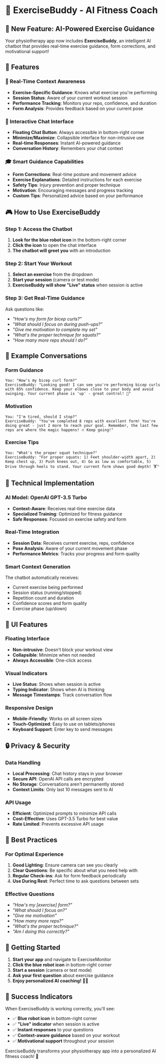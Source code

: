 # 🤖 ExerciseBuddy - AI Fitness Coach

## 🎉 **New Feature: AI-Powered Exercise Guidance**

Your physiotherapy app now includes **ExerciseBuddy**, an intelligent AI chatbot that provides real-time exercise guidance, form corrections, and motivational support!

## 🚀 **Features**

### **🎯 Real-Time Context Awareness**
- **Exercise-Specific Guidance**: Knows what exercise you're performing
- **Session Status**: Aware of your current workout session
- **Performance Tracking**: Monitors your reps, confidence, and duration
- **Form Analysis**: Provides feedback based on your current pose

### **💬 Interactive Chat Interface**
- **Floating Chat Button**: Always accessible in bottom-right corner
- **Minimize/Maximize**: Collapsible interface for non-intrusive use
- **Real-time Responses**: Instant AI-powered guidance
- **Conversation History**: Remembers your chat context

### **🎓 Smart Guidance Capabilities**
- **Form Corrections**: Real-time posture and movement advice
- **Exercise Explanations**: Detailed instructions for each exercise
- **Safety Tips**: Injury prevention and proper technique
- **Motivation**: Encouraging messages and progress tracking
- **Custom Tips**: Personalized advice based on your performance

## 🎮 **How to Use ExerciseBuddy**

### **Step 1: Access the Chatbot**
1. **Look for the blue robot icon** in the bottom-right corner
2. **Click the icon** to open the chat interface
3. **The chatbot will greet you** with an introduction

### **Step 2: Start Your Workout**
1. **Select an exercise** from the dropdown
2. **Start your session** (camera or test mode)
3. **ExerciseBuddy will show "Live" status** when session is active

### **Step 3: Get Real-Time Guidance**
Ask questions like:
- *"How's my form for bicep curls?"*
- *"What should I focus on during push-ups?"*
- *"Give me motivation to complete my set"*
- *"What's the proper technique for squats?"*
- *"How many more reps should I do?"*

## 🎯 **Example Conversations**

### **Form Guidance**
```
You: "How's my bicep curl form?"
ExerciseBuddy: "Looking good! I can see you're performing bicep curls with 85% confidence. Keep your elbows close to your body and avoid swinging. Your current phase is 'up' - great control! 💪"
```

### **Motivation**
```
You: "I'm tired, should I stop?"
ExerciseBuddy: "You've completed 8 reps with excellent form! You're doing great - just 2 more to reach your goal. Remember, the last few reps are where the magic happens! 🔥 Keep going!"
```

### **Exercise Tips**
```
You: "What's the proper squat technique?"
ExerciseBuddy: "For proper squats: 1) Feet shoulder-width apart, 2) Keep chest up, 3) Push knees out, 4) Go as low as comfortable, 5) Drive through heels to stand. Your current form shows good depth! 🏋️"
```

## 🔧 **Technical Implementation**

### **AI Model**: OpenAI GPT-3.5 Turbo
- **Context-Aware**: Receives real-time exercise data
- **Specialized Training**: Optimized for fitness guidance
- **Safe Responses**: Focused on exercise safety and form

### **Real-Time Integration**
- **Session Data**: Receives current exercise, reps, confidence
- **Pose Analysis**: Aware of your current movement phase
- **Performance Metrics**: Tracks your progress and form quality

### **Smart Context Generation**
The chatbot automatically receives:
- Current exercise being performed
- Session status (running/stopped)
- Repetition count and duration
- Confidence scores and form quality
- Exercise phase (up/down)

## 🎨 **UI Features**

### **Floating Interface**
- **Non-intrusive**: Doesn't block your workout view
- **Collapsible**: Minimize when not needed
- **Always Accessible**: One-click access

### **Visual Indicators**
- **Live Status**: Shows when session is active
- **Typing Indicator**: Shows when AI is thinking
- **Message Timestamps**: Track conversation flow

### **Responsive Design**
- **Mobile-Friendly**: Works on all screen sizes
- **Touch-Optimized**: Easy to use on tablets/phones
- **Keyboard Support**: Enter key to send messages

## 🔒 **Privacy & Security**

### **Data Handling**
- **Local Processing**: Chat history stays in your browser
- **Secure API**: OpenAI API calls are encrypted
- **No Storage**: Conversations aren't permanently stored
- **Context Limits**: Only last 10 messages sent to AI

### **API Usage**
- **Efficient**: Optimized prompts to minimize API calls
- **Cost-Effective**: Uses GPT-3.5 Turbo for best value
- **Rate Limited**: Prevents excessive API usage

## 🎯 **Best Practices**

### **For Optimal Experience**
1. **Good Lighting**: Ensure camera can see you clearly
2. **Clear Questions**: Be specific about what you need help with
3. **Regular Check-ins**: Ask for form feedback periodically
4. **Use During Rest**: Perfect time to ask questions between sets

### **Effective Questions**
- *"How's my [exercise] form?"*
- *"What should I focus on?"*
- *"Give me motivation"*
- *"How many more reps?"*
- *"What's the proper technique?"*
- *"Am I doing this correctly?"*

## 🚀 **Getting Started**

1. **Start your app** and navigate to ExerciseMonitor
2. **Click the blue robot icon** in bottom-right corner
3. **Start a session** (camera or test mode)
4. **Ask your first question** about exercise guidance
5. **Enjoy personalized AI coaching!** 🤖💪

## 🎉 **Success Indicators**

When ExerciseBuddy is working correctly, you'll see:
- ✅ **Blue robot icon** in bottom-right corner
- ✅ **"Live" indicator** when session is active
- ✅ **Instant responses** to your questions
- ✅ **Context-aware guidance** based on your workout
- ✅ **Motivational support** throughout your session

ExerciseBuddy transforms your physiotherapy app into a personalized AI fitness coach! 🎯 